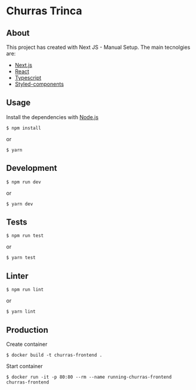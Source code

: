 # Churras Trinca

## About
This project has created with Next JS - Manual Setup. The main tecnolgies are: 
* [Next.js](https://github.com/vercel/next.js)
* [React](https://github.com/facebook/react/)
* [Typescript](https://www.typescriptlang.org/)
* [Styled-components](https://styled-components.com/)

## Usage
Install  the dependencies with [Node.js](https://nodejs.org/en/)

```
$ npm install
```

or 

```
$ yarn
```
## Development

```
$ npm run dev
```
or
```
$ yarn dev
```

## Tests

```
$ npm run test
```
or
```
$ yarn test
```

## Linter

```
$ npm run lint
```
or
```
$ yarn lint
```

## Production 

Create container

```
$ docker build -t churras-frontend .
```

Start container

```
$ docker run -it -p 80:80 --rm --name running-churras-frontend churras-frontend
```
